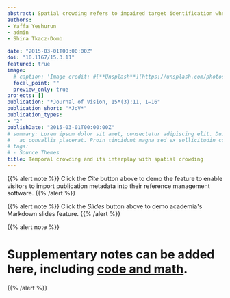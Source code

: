 ```yaml
---
abstract: Spatial crowding refers to impaired target identification when the target is surrounded by other stimuli in space. Temporal crowding refers to impaired target identification when the target is surrounded by other stimuli in time. Previously, when spatial and temporal crowding were measured in the fovea they were interrelated with amblyopic observers but almost absent with normal observers (Bonneh, Sagi, & Polat, 2007). In the current study we examined whether reliable temporal crowding can be found for normal observers with peripheral presentation (9 degrees of eccentricity), and whether similar relations between temporal and spatial crowding will emerge. To that end, we presented a sequence of three displays separated by a varying interstimulus interval (ISI). Each display included either one letter (Experiments 1a, 1b, 1c) or three letters separated by a varying interletter spacing (Experiments 2a, 2b). One of these displays included an oriented T. Observers indicated the T’s orientation. As expected, we found spatial crowding; accuracy improved as the interletter spacing increased. Critically, we also found temporal crowding; in all experiments accuracy increased as the ISI increased, even when only stimulus-onset asynchronies (SOAs) larger than 150 ms were included, ensuring this effect does not reflect mere ordinary masking. Thus, with peripheral presentation, temporal crowding also emerged for normal observers. However, only a weak interaction between temporal and spatial crowding was found.
authors:
- Yaffa Yeshurun
- admin
- Shira Tkacz-Domb

date: "2015-03-01T00:00:00Z"
doi: "10.1167/15.3.11"
featured: true
image: 
  # caption: 'Image credit: #[**Unsplash**](https://unsplash.com/photos/jdD8gXaTZsc)'
  focal_point: ""
  preview_only: true
projects: []
publication: "*Journal of Vision, 15*(3):11, 1–16"
publication_short: "*JoV*"
publication_types:
- "2"
publishDate: "2015-03-01T00:00:00Z"
# summary: Lorem ipsum dolor sit amet, consectetur adipiscing elit. Duis posuere tellus
#   ac convallis placerat. Proin tincidunt magna sed ex sollicitudin condimentum.
# tags:
# - Source Themes
title: Temporal crowding and its interplay with spatial crowding
---
```


{{% alert note %}}
Click the *Cite* button above to demo the feature to enable visitors to import publication metadata into their reference management software.
{{% /alert %}}

{{% alert note %}}
Click the *Slides* button above to demo academia's Markdown slides feature.
{{% /alert %}}

{{% alert note %}}
# Supplementary notes can be added here, including [code and math](https://sourcethemes.com/academic/docs/writing-markdown-latex/).
{{% /alert %}}
